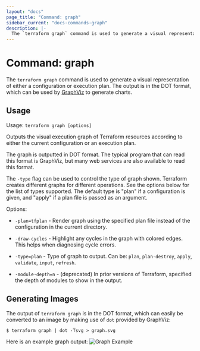 ```yaml
---
layout: "docs"
page_title: "Command: graph"
sidebar_current: "docs-commands-graph"
description: |-
  The `terraform graph` command is used to generate a visual representation of either a configuration or execution plan. The output is in the DOT format, which can be used by GraphViz to generate charts.
---
```


# Command: graph

The `terraform graph` command is used to generate a visual
representation of either a configuration or execution plan.
The output is in the DOT format, which can be used by
[GraphViz](http://www.graphviz.org) to generate charts.


## Usage

Usage: `terraform graph [options]`

Outputs the visual execution graph of Terraform resources according to
either the current configuration or an execution plan.

The graph is outputted in DOT format. The typical program that can
read this format is GraphViz, but many web services are also available
to read this format.

The `-type` flag can be used to control the type of graph shown. Terraform
creates different graphs for different operations. See the options below
for the list of types supported. The default type is "plan" if a
configuration is given, and "apply" if a plan file is passed as an
argument.

Options:

* `-plan=tfplan`    - Render graph using the specified plan file instead of the
                      configuration in the current directory.

* `-draw-cycles`    - Highlight any cycles in the graph with colored edges.
                      This helps when diagnosing cycle errors.

* `-type=plan`      - Type of graph to output. Can be: `plan`, `plan-destroy`, `apply`,
                      `validate`, `input`, `refresh`.

* `-module-depth=n` - (deprecated) In prior versions of Terraform, specified the
                      depth of modules to show in the output.

## Generating Images

The output of `terraform graph` is in the DOT format, which can
easily be converted to an image by making use of `dot` provided
by GraphViz:

```shellsession
$ terraform graph | dot -Tsvg > graph.svg
```

Here is an example graph output:
![Graph Example](docs/graph-example.png)
